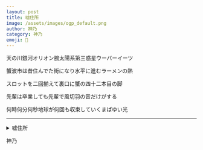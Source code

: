 ```yaml
---
layout: post
title: 嘘住所
image: /assets/images/ogp_default.png
author: 神乃
category: 神乃
emoji: 🦀
---
```


<div class="tanka-area"><div class="tanka">
<p>天の川銀河オリオン腕太陽系第三惑星ウーバーイーツ</p>
<p>蟹波市は昔住んでた街になり水平に進むラーメンの熱</p>
<p>スロットを二回揃えて裏口に蟹の四十二本目の脚</p>
<p>先輩は卒業しても先輩で風切羽の音だけがする</p>
<p>何時何分何秒地球が何回も収束していくまばゆい光</p></div></div>

---

<details><summary>嘘住所</summary>
天の川銀河オリオン腕太陽系第三惑星ウーバーイーツ<br />
蟹波市は昔住んでた街になり水平に進むラーメンの熱<br />
スロットを二回揃えて裏口に蟹の四十二本目の脚<br />
先輩は卒業しても先輩で風切羽の音だけがする<br />
何時何分何秒地球が何回も収束していくまばゆい光<br />
</details>

神乃
